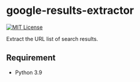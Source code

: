 # google-results-extractor

[![MIT License](http://img.shields.io/badge/license-MIT-blue.svg?style=flat)](LICENSE)

Extract the URL list of search results.

## Requirement

- Python 3.9